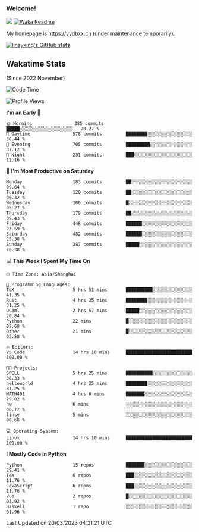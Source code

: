 ### Welcome!

![](https://visitor-badge.glitch.me/badge?page_id=linsyking.linsyking)
[![Waka Readme](https://github.com/linsyking/linsyking/actions/workflows/waka-readme.yml/badge.svg)](https://github.com/linsyking/linsyking/actions/workflows/waka-readme.yml)

My homepage is <https://yydbxx.cn> (under maintenance temporarily).

[![linsyking's GitHub stats](https://github-readme-stats.vercel.app/api?username=linsyking&show_icons=true&theme=onedark)](https://github.com/anuraghazra/github-readme-stats)

## Wakatime Stats

(Since 2022 November)

<!--START_SECTION:waka-->
![Code Time](http://img.shields.io/badge/Code%20Time-231%20hrs%2039%20mins-blue)

![Profile Views](http://img.shields.io/badge/Profile%20Views-5-blue)

**I'm an Early 🐤** 

```text
🌞 Morning                385 commits         █████░░░░░░░░░░░░░░░░░░░░   20.27 % 
🌆 Daytime                578 commits         ████████░░░░░░░░░░░░░░░░░   30.44 % 
🌃 Evening                705 commits         █████████░░░░░░░░░░░░░░░░   37.12 % 
🌙 Night                  231 commits         ███░░░░░░░░░░░░░░░░░░░░░░   12.16 % 
```
📅 **I'm Most Productive on Saturday** 

```text
Monday                   183 commits         ██░░░░░░░░░░░░░░░░░░░░░░░   09.64 % 
Tuesday                  120 commits         ██░░░░░░░░░░░░░░░░░░░░░░░   06.32 % 
Wednesday                100 commits         █░░░░░░░░░░░░░░░░░░░░░░░░   05.27 % 
Thursday                 179 commits         ██░░░░░░░░░░░░░░░░░░░░░░░   09.43 % 
Friday                   448 commits         ██████░░░░░░░░░░░░░░░░░░░   23.59 % 
Saturday                 482 commits         ██████░░░░░░░░░░░░░░░░░░░   25.38 % 
Sunday                   387 commits         █████░░░░░░░░░░░░░░░░░░░░   20.38 % 
```


📊 **This Week I Spent My Time On** 

```text
🕑︎ Time Zone: Asia/Shanghai

💬 Programming Languages: 
TeX                      5 hrs 51 mins       ██████████░░░░░░░░░░░░░░░   41.35 % 
Rust                     4 hrs 25 mins       ████████░░░░░░░░░░░░░░░░░   31.25 % 
OCaml                    2 hrs 57 mins       █████░░░░░░░░░░░░░░░░░░░░   20.84 % 
Python                   22 mins             █░░░░░░░░░░░░░░░░░░░░░░░░   02.68 % 
Other                    21 mins             █░░░░░░░░░░░░░░░░░░░░░░░░   02.58 % 

🔥 Editors: 
VS Code                  14 hrs 10 mins      █████████████████████████   100.00 % 

🐱‍💻 Projects: 
SPELL                    5 hrs 25 mins       ██████████░░░░░░░░░░░░░░░   38.33 % 
helloworld               4 hrs 25 mins       ████████░░░░░░░░░░░░░░░░░   31.25 % 
MATH401                  4 hrs 6 mins        ███████░░░░░░░░░░░░░░░░░░   29.02 % 
hw                       6 mins              ░░░░░░░░░░░░░░░░░░░░░░░░░   00.72 % 
linsy                    5 mins              ░░░░░░░░░░░░░░░░░░░░░░░░░   00.68 % 

💻 Operating System: 
Linux                    14 hrs 10 mins      █████████████████████████   100.00 % 
```

**I Mostly Code in Python** 

```text
Python                   15 repos            ███████░░░░░░░░░░░░░░░░░░   29.41 % 
TeX                      6 repos             ███░░░░░░░░░░░░░░░░░░░░░░   11.76 % 
JavaScript               6 repos             ███░░░░░░░░░░░░░░░░░░░░░░   11.76 % 
Vue                      2 repos             █░░░░░░░░░░░░░░░░░░░░░░░░   03.92 % 
Haskell                  1 repo              ░░░░░░░░░░░░░░░░░░░░░░░░░   01.96 % 
```




 Last Updated on 20/03/2023 04:21:21 UTC
<!--END_SECTION:waka-->
